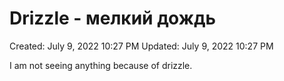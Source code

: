 # Drizzle - мелкий дождь

Created: July 9, 2022 10:27 PM
Updated: July 9, 2022 10:27 PM

I am not seeing anything because of drizzle.
